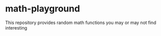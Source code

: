 # math-playground
This repository provides random math functions you may or may not find interesting

